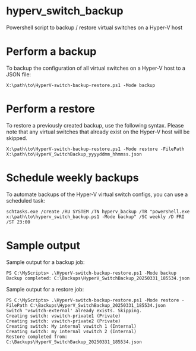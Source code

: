 # hyperv_switch_backup
Powershell script to backup / restore virtual switches on a Hyper-V host

# Perform a backup
To backup the configuration of all virtual switches on a Hyper-V host to a JSON file:
```
X:\path\to\HyperV-switch-backup-restore.ps1 -Mode backup
```

# Perform a restore
To restore a previously created backup, use the following syntax.  Please note that any virtual switches that already exist on the Hyper-V host will be skipped.
```
X:\path\to\HyperV-switch-backup-restore.ps1 -Mode restore -FilePath X:\path\to\HyperV_SwitchBackup_yyyyddmm_hhmmss.json
```

# Schedule weekly backups
To automate backups of the Hyper-V virtual switch configs, you can use a scheduled task:
```
schtasks.exe /create /RU SYSTEM /TN hyperv_backup /TR "powershell.exe x:\path\to\hyperv_switch_backup.ps1 -Mode backup" /SC weekly /D FRI /ST 23:00
```

# Sample output

Sample output for a backup job:
```
PS C:\MyScripts> .\HyperV-switch-backup-restore.ps1 -Mode backup
Backup completed: C:\Backups\HyperV_SwitchBackup_20250331_185534.json
```

Sample output for a restore job:
```
PS C:\MyScripts> .\HyperV-switch-backup-restore.ps1 -Mode restore -FilePath C:\Backups\HyperV_SwitchBackup_20250331_185534.json
Switch 'vswitch-external' already exists. Skipping.
Creating switch: vswitch-private1 (Private)
Creating switch: vswitch-private2 (Private)
Creating switch: My internal vswitch 1 (Internal)
Creating switch: my internal vswitch 2 (Internal)
Restore completed from: C:\Backups\HyperV_SwitchBackup_20250331_185534.json
```


